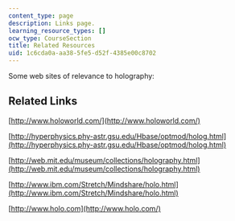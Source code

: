 ```yaml
---
content_type: page
description: Links page.
learning_resource_types: []
ocw_type: CourseSection
title: Related Resources
uid: 1c6cda0a-aa38-5fe5-d52f-4385e00c8702
---
```


Some web sites of relevance to holography:

Related Links
-------------

[http://www.holoworld.com/](http://www.holoworld.com/)

[http://hyperphysics.phy-astr.gsu.edu/Hbase/optmod/holog.html](http://hyperphysics.phy-astr.gsu.edu/Hbase/optmod/holog.html)

[http://web.mit.edu/museum/collections/holography.html](http://web.mit.edu/museum/collections/holography.html)

[http://www.ibm.com/Stretch/Mindshare/holo.html](http://www.ibm.com/Stretch/Mindshare/holo.html)

[http://www.holo.com](http://www.holo.com/)